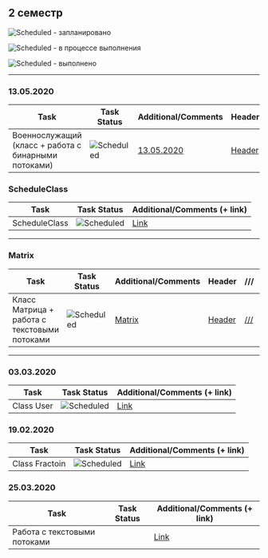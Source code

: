 ## 2 семестр


![Scheduled](https://github.com/AnzhelikaKravchuk/.NET-Training.-Spring-2019/blob/master/Pictures/icons-target.png) - запланировано

![Scheduled](https://github.com/AnzhelikaKravchuk/.NET-Training.-Spring-2019/blob/master/Pictures/icons-inprogress.png) - в процессе выполнения

![Scheduled](https://github.com/AnzhelikaKravchuk/.NET-Training.-Spring-2019/blob/master/Pictures/icons-ok.png) - выполнено

---
### 13.05.2020
| Task | Task Status | Additional/Comments | Header | /// | /// |  
| -------- | -------- | --------|  --------|  --------|  --------|  
| Военнослужащий (класс + работа с бинарными потоками) | ![Scheduled](https://github.com/AnzhelikaKravchuk/.NET-Training.-Spring-2019/blob/master/Pictures/icons-ok.png)|[13.05.2020](https://github.com/DoraSafrv/PM.Safronovich.2019/tree/master/2%20%D1%81%D0%B5%D0%BC%D0%B5%D1%81%D1%82%D1%80/13.05.2020)|[Header](https://github.com/DoraSafrv/PM.Safronovich.2019/blob/master/2%20%D1%81%D0%B5%D0%BC%D0%B5%D1%81%D1%82%D1%80/13.05.2020/Student.h)|[///](https://github.com/DoraSafrv/PM.Safronovich.2019/blob/master/2%20%D1%81%D0%B5%D0%BC%D0%B5%D1%81%D1%82%D1%80/13.05.2020/Source.cpp)|[///](https://github.com/DoraSafrv/PM.Safronovich.2019/blob/master/2%20%D1%81%D0%B5%D0%BC%D0%B5%D1%81%D1%82%D1%80/13.05.2020/Student.cpp)

### ScheduleClass
| Task | Task Status | Additional/Comments (+ link) |
| -------- | -------- | --------|  
|ScheduleClass | ![Scheduled](https://github.com/AnzhelikaKravchuk/.NET-Training.-Spring-2019/blob/master/Pictures/icons-ok.png)|[Link](https://github.com/DoraSafrv/PM.Safronovich.2019/tree/master/2%20%D1%81%D0%B5%D0%BC%D0%B5%D1%81%D1%82%D1%80/ScheduleClass)
---
### Matrix
| Task | Task Status | Additional/Comments | Header | /// | /// |  
| -------- | -------- | --------|  --------|  --------|  --------|  
| Класс Матрица + работа с текстовыми потоками| ![Scheduled](https://github.com/AnzhelikaKravchuk/.NET-Training.-Spring-2019/blob/master/Pictures/icons-ok.png)|[Matrix](https://github.com/DoraSafrv/PM.Safronovich.2019/tree/master/2%20%D1%81%D0%B5%D0%BC%D0%B5%D1%81%D1%82%D1%80/Matrix)|[Header](https://github.com/DoraSafrv/PM.Safronovich.2019/blob/master/2%20%D1%81%D0%B5%D0%BC%D0%B5%D1%81%D1%82%D1%80/Matrix/Matrix.h)|[///](https://github.com/DoraSafrv/PM.Safronovich.2019/blob/master/2%20%D1%81%D0%B5%D0%BC%D0%B5%D1%81%D1%82%D1%80/Matrix/Matrix.cpp)|[///](https://github.com/DoraSafrv/PM.Safronovich.2019/blob/master/2%20%D1%81%D0%B5%D0%BC%D0%B5%D1%81%D1%82%D1%80/Matrix/Task.cpp)
---
### 03.03.2020
| Task | Task Status | Additional/Comments (+ link) |
| -------- | -------- | --------|  
|Class User | ![Scheduled](https://github.com/AnzhelikaKravchuk/.NET-Training.-Spring-2019/blob/master/Pictures/icons-ok.png)|[Link](https://github.com/DoraSafrv/PM.Safronovich.2019/tree/master/2%20%D1%81%D0%B5%D0%BC%D0%B5%D1%81%D1%82%D1%80/03.03.2020)

### 19.02.2020
| Task | Task Status | Additional/Comments (+ link) |
| -------- | -------- | --------|  
|Class Fractoin |![Scheduled](https://github.com/AnzhelikaKravchuk/.NET-Training.-Spring-2019/blob/master/Pictures/icons-inprogress.png) |[Link](https://github.com/DoraSafrv/PM.Safronovich.2019/tree/master/2%20%D1%81%D0%B5%D0%BC%D0%B5%D1%81%D1%82%D1%80/19.02.2020)

### 25.03.2020
| Task | Task Status | Additional/Comments (+ link) |
| -------- | -------- | --------|  
|Работа с текстовыми потоками ||[Link](https://github.com/DoraSafrv/PM.Safronovich.2019/blob/master/2%20%D1%81%D0%B5%D0%BC%D0%B5%D1%81%D1%82%D1%80/25.03.2020/25.03.2020.cpp)

